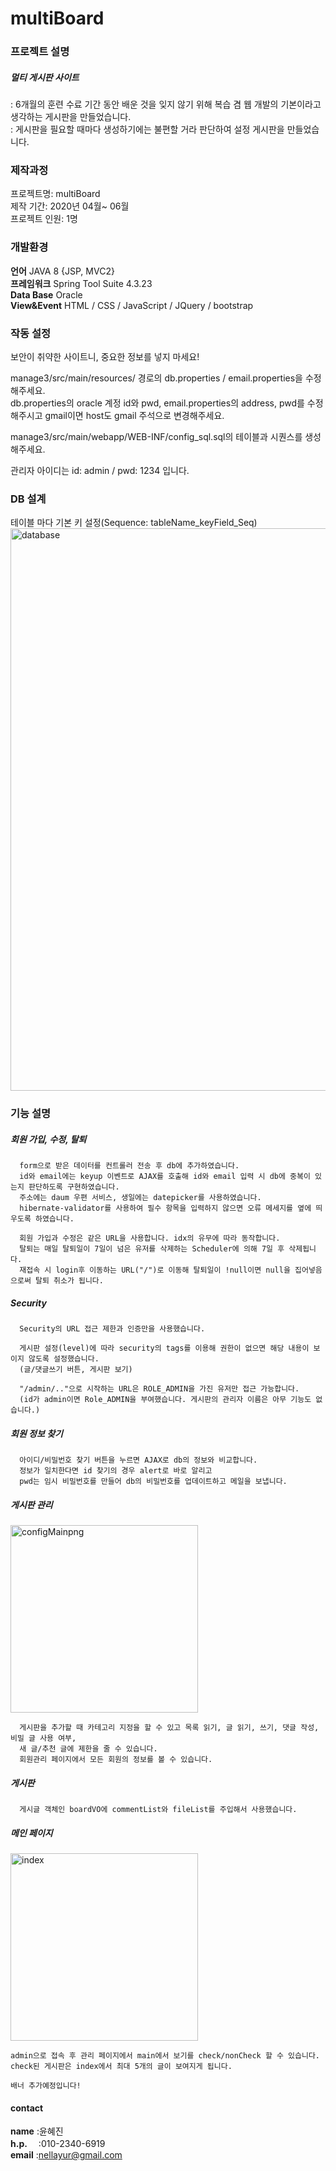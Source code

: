 # multiBoard

### 프로젝트 설명
##### 멀티 게시판 사이트  
  : 6개월의 훈련 수료 기간 동안 배운 것을 잊지 않기 위해 복습 겸 웹 개발의 기본이라고 생각하는 게시판을 만들었습니다.  
  : 게시판을 필요할 때마다 생성하기에는 불편할 거라 판단하여 설정 게시판을 만들었습니다.
  
### 제작과정
프로젝트명: multiBoard  
제작 기간: 2020년 04월~ 06월  
프로젝트 인원: 1명

### 개발환경
__언어__ JAVA 8 {JSP, MVC2}  
__프레임워크__ Spring Tool Suite 4.3.23  
__Data Base__ Oracle  
__View&Event__ HTML / CSS / JavaScript / JQuery / bootstrap

### 작동 설정
보안이 취약한 사이트니, 중요한 정보를 넣지 마세요! 
 
manage3/src/main/resources/ 경로의 db.properties / email.properties을 수정해주세요.  
  db.properties의 oracle 계정 id와 pwd, email.properties의 address, pwd를 수정해주시고 gmail이면 host도 gmail 주석으로 변경해주세요.  
  
manage3/src/main/webapp/WEB-INF/config_sql.sql의 테이블과 시퀀스를 생성해주세요.  

관리자 아이디는 id: admin / pwd: 1234 입니다.

### DB 설계
테이블 마다 기본 키 설정(Sequence: tableName_keyField_Seq)  
<img width="900" alt="database" src="https://user-images.githubusercontent.com/59866253/83727638-59276480-a680-11ea-8a77-a79c8998c841.png">


### 기능 설명
    
##### 회원 가입, 수정, 탈퇴
      form으로 받은 데이터를 컨트롤러 전송 후 db에 추가하였습니다.
      id와 email에는 keyup 이벤트로 AJAX를 호출해 id와 email 입력 시 db에 중복이 있는지 판단하도록 구현하였습니다.
      주소에는 daum 우편 서비스, 생일에는 datepicker를 사용하였습니다.
      hibernate-validator를 사용하여 필수 항목을 입력하지 않으면 오류 메세지를 옆에 띄우도록 하였습니다.
      
      회원 가입과 수정은 같은 URL을 사용합니다. idx의 유무에 따라 동작합니다.
      탈퇴는 매일 탈퇴일이 7일이 넘은 유저를 삭제하는 Scheduler에 의해 7일 후 삭제됩니다.
      재접속 시 login후 이동하는 URL("/")로 이동해 탈퇴일이 !null이면 null을 집어넣음으로써 탈퇴 취소가 됩니다.
##### Security
      Security의 URL 접근 제한과 인증만을 사용했습니다. 
      
      게시판 설정(level)에 따라 security의 tags를 이용해 권한이 없으면 해당 내용이 보이지 않도록 설정했습니다.
      (글/댓글쓰기 버튼, 게시판 보기)
      
      "/admin/.."으로 시작하는 URL은 ROLE_ADMIN을 가진 유저만 접근 가능합니다.
      (id가 admin이면 Role_ADMIN을 부여했습니다. 게시판의 관리자 이름은 아무 기능도 없습니다.)
##### 회원 정보 찾기
      아이디/비밀번호 찾기 버튼을 누르면 AJAX로 db의 정보와 비교합니다.
      정보가 일치한다면 id 찾기의 경우 alert로 바로 알리고 
      pwd는 임시 비밀번호를 만들어 db의 비밀번호를 업데이트하고 메일을 보냅니다.
##### 게시판 관리
<img width="300" alt="configMainpng" src="https://user-images.githubusercontent.com/59866253/83736121-2d11e080-a68c-11ea-88e2-c12b446469a6.png">

      게시판을 추가할 때 카테고리 지정을 할 수 있고 목록 읽기, 글 읽기, 쓰기, 댓글 작성, 비밀 글 사용 여부, 
      새 글/추천 글에 제한을 줄 수 있습니다.
      회원관리 페이지에서 모든 회원의 정보를 볼 수 있습니다.
##### 게시판
      게시글 객체인 boardVO에 commentList와 fileList를 주입해서 사용했습니다.

##### 메인 페이지
<img width="300" alt="index" src="https://user-images.githubusercontent.com/59866253/83735855-d7d5cf00-a68b-11ea-9400-e11059edbbc8.png">

	admin으로 접속 후 관리 페이지에서 main에서 보기를 check/nonCheck 할 수 있습니다.
	check된 게시판은 index에서 최대 5개의 글이 보여지게 됩니다.
	
	배너 추가예정입니다!

#### contact
 __name__ :윤혜진  
 __h.p.__ 　:010-2340-6919  
 __email__ :nellayur@gmail.com  

